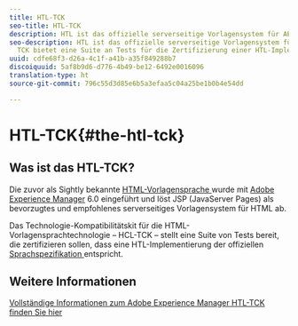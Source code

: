 ```yaml
---
title: HTL-TCK
seo-title: HTL-TCK
description: HTL ist das offizielle serverseitige Vorlagensystem für AEM
seo-description: HTL ist das offizielle serverseitige Vorlagensystem für AEM und das
  TCK bietet eine Suite an Tests für die Zertifizierung einer HTL-Implementierung.
uuid: cdfe68f3-d26a-4c1f-a41b-a35f849288b7
discoiquuid: 5af8b9d6-d776-4b49-be12-6492e0016096
translation-type: ht
source-git-commit: 796c55d3d85e6b5a3efaa5c04a25be1b0b4e54dd

---
```



# HTL-TCK{#the-htl-tck}

## Was ist das HTL-TCK?

Die zuvor als Sightly bekannte [HTML-Vorlagensprache ](https://docs.adobe.com/docs/en/htl.html "Vorstellung der HTML-Vorlagensprache") wurde mit [Adobe Experience Manager](http://www.adobe.com/solutions/web-experience-management.html) 6.0 eingeführt und löst JSP (JavaServer Pages) als bevorzugtes und empfohlenes serverseitiges Vorlagensystem für HTML ab.

Das Technologie-Kompatibilitätskit für die HTML-Vorlagensprachtechnologie – HCL-TCK – stellt eine Suite von Tests bereit, die zertifizieren sollen, dass eine HTL-Implementierung der offiziellen [Sprachspezifikation ](https://github.com/adobe/htl-spec) entspricht.

## Weitere Informationen

[Vollständige Informationen zum Adobe Experience Manager HTL-TCK finden Sie hier](https://github.com/adobe/htl-tck)
